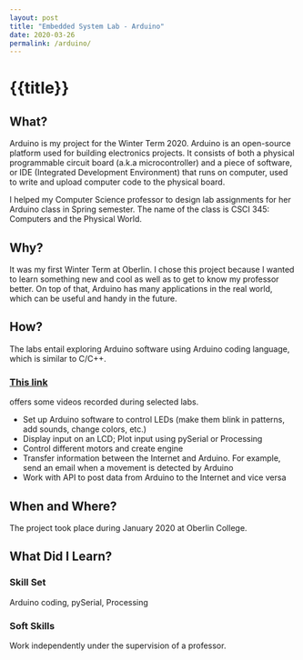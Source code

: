 ```yaml
---
layout: post
title: "Embedded System Lab - Arduino"
date: 2020-03-26
permalink: /arduino/
---
```

<h1>{{title}}</h1>
<h2>What?</h2>
<p>
	Arduino is my project for the Winter Term 2020. Arduino is an open-source platform used for building electronics projects. It consists of both a physical programmable circuit board (a.k.a microcontroller) and a piece of software, or IDE (Integrated Development Environment) that runs on computer, used to write and upload computer code to the physical board.
</p>
<p>
	I helped my Computer Science professor to design lab assignments for her Arduino class in Spring semester. The name of the class is CSCI 345: Computers and the Physical World. 
</p>

<h2>Why?</h2>
<p>
	It was my first Winter Term at Oberlin. I chose this project because I wanted to learn something new and cool as well as to get to know my professor better. On top of that, Arduino has many applications in the real world, which can be useful and handy in the future. 
</p>

<h2>How?</h2>
<p>
	The labs entail exploring Arduino software using Arduino coding language, which is similar to C/C++. <h3 style="color:#543a59"><a href="https://drive.google.com/drive/folders/1lzRdGzqdM92Z3YtQA6hvH3TD5MDH9i5i?usp=sharing">This link</a></h3><p>offers some videos recorded during selected labs.</p>
</p>
<ul>
	<li>Set up Arduino software to control LEDs (make them blink in patterns, add sounds, change colors, etc.)</li>
	<li>Display input on an LCD; Plot input using pySerial or Processing</li>
	<li>Control different motors and create engine</li>
	<li>Transfer information between the Internet and Arduino. For example, send an email when a movement is detected by Arduino</li>
	<li>Work with API to post data from Arduino to the Internet and vice versa</li>
</ul>

<h2>When and Where?</h2>
<p>The project took place during January 2020 at Oberlin College.</p>

<h2>What Did I Learn?</h2>
<h3>Skill Set</h3>
<p>Arduino coding, pySerial, Processing</p>
<h3>Soft Skills</h3>
<p>Work independently under the supervision of a professor.</p>